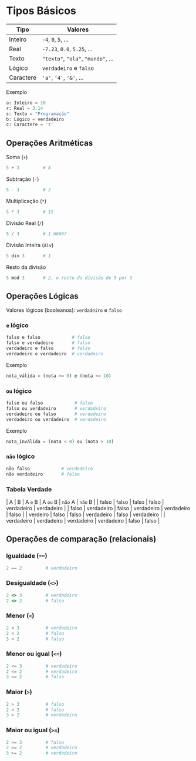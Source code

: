 # Tipos Básicos

| Tipo | Valores |
| --- | --- |
| Inteiro | `-4`, `0`, `5`, ... |
| Real | `-7.23`, `0.0`, `5.25`, ... |
| Texto | `"texto"`, `"ola"`, `"mundo"`, ... |
| Lógico | `verdadeiro` e `falso` |
| Caractere | `'a'`, `'4'`, `'&'`, ... |


Exemplo

```python
a: Inteiro = 10
r: Real = 3.14
s: Texto = "Programação"
b: Lógico = verdadeiro
c: Caractere = 'z'
```

## Operações Aritméticas

Soma (`+`)
```python
5 + 3         # 8
```

Subtração (`-`)
```python
5 - 3         # 2
```

Multiplicação (`*`)
```python
5 * 3         # 15
```

Divisão Real (`/`)
```python
5 / 3         # 1.66667
```

Divisão Inteira (`div`)
```python
5 div 3       # 1
```

Resto da divisão
```python
5 mod 3       # 2, o resto da divisão de 5 por 3
```

## Operações Lógicas

Valores lógicos (booleanos): `verdadeiro` e `falso`

### `e` lógico
```python
falso e falso            # falso
falso e verdadeiro       # falso
verdadeiro e falso       # falso
verdadeiro e verdadeiro  # verdadeiro
```

Exemplo
```python
nota_válida = (nota >= 0) e (nota <= 10)
```

### `ou` lógico
```python
falso ou falso            # falso
falso ou verdadeiro       # verdadeiro
verdadeiro ou falso       # verdadeiro
verdadeiro ou verdadeiro  # verdadeiro
```

Exemplo
```python
nota_inválida = (nota < 0) ou (nota > 10)
```

### `não` lógico
```python
não falso            # verdadeiro
não verdadeiro       # falso
```

### Tabela Verdade

| A | B | A `e` B | A `ou` B | `não` A | `não` B |
| falso | falso | falso | falso | verdadeiro | verdadeiro |
| falso | verdadeiro | falso | verdadeiro | verdadeiro | falso |
| verdeiro | falso | falso | verdadeiro | falso | verdadeiro |
| verdadeiro | verdadeiro | verdadeiro | verdadeiro | falso | falso |


## Operações de comparação (relacionais)

### Igualdade (`==`)
```python
2 == 2         # verdadeiro
```

### Desigualdade (`<>`)
```ruby
2 <> 3         # verdadeiro
2 <> 2         # falso
```

### Menor (`<`)
```python
2 < 3          # verdadeiro
2 < 2          # falso
3 < 2          # falso
```

### Menor ou igual (`<=`)
```python
2 <= 3         # verdadeiro
2 <= 2         # verdadeiro
3 <= 2         # falso
```

### Maior (`>`)
```python
2 > 3          # falso
2 > 2          # falso
3 > 2          # verdadeiro
```

### Maior ou igual (`>=`)
```python
2 >= 3         # falso
2 >= 2         # verdadeiro
3 >= 2         # verdadeiro
```
